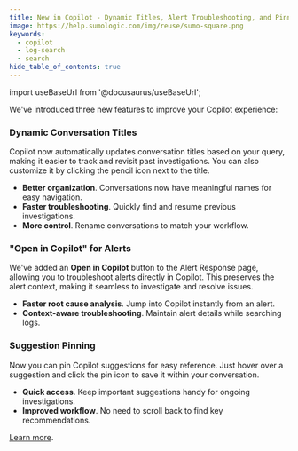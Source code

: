 ```yaml
---
title: New in Copilot - Dynamic Titles, Alert Troubleshooting, and Pinned Suggestions (Copilot)
image: https://help.sumologic.com/img/reuse/sumo-square.png
keywords:
  - copilot
  - log-search
  - search
hide_table_of_contents: true    
---
```


import useBaseUrl from '@docusaurus/useBaseUrl';



We've introduced three new features to improve your Copilot experience:  

### Dynamic Conversation Titles

Copilot now automatically updates conversation titles based on your query, making it easier to track and revisit past investigations. You can also customize it by clicking the pencil icon next to the title.  

* **Better organization**. Conversations now have meaningful names for easy navigation.  
* **Faster troubleshooting**. Quickly find and resume previous investigations.  
* **More control**. Rename conversations to match your workflow.  


### "Open in Copilot" for Alerts

We've added an **Open in Copilot** button to the Alert Response page, allowing you to troubleshoot alerts directly in Copilot. This preserves the alert context, making it seamless to investigate and resolve issues.

* **Faster root cause analysis**. Jump into Copilot instantly from an alert.  
* **Context-aware troubleshooting**. Maintain alert details while searching logs.  


### Suggestion Pinning

Now you can pin Copilot suggestions for easy reference. Just hover over a suggestion and click the pin icon to save it within your conversation.

* **Quick access**. Keep important suggestions handy for ongoing investigations.  
* **Improved workflow**. No need to scroll back to find key recommendations.

[Learn more](/docs/search/copilot).

